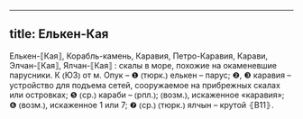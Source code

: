 
---
title: Елькен-Кая
---
Елькен-⟦Кая⟧, Корабль-камень, Каравия, Петро-Каравия, Карави, Элчан-⟦Кая⟧, Ялчан-⟦Кая⟧
: скалы в море, похожие на окаменевшие парусники. К ⦅ЮЗ⦆ от м. Опук – ❶ ⦅тюрк.⦆ елькен – парус; ❷, ❸ каравия – устройство для подъема сетей, сооружаемое на прибрежных скалах или островках; ❺ ⦅ср.⦆ караби – ⦅рпл.⦆; ⦅возм.⦆, искаженное «каравия»; ❻ ⦅возм.⦆, искаженное 1 или 7; ❼ ⦅ср.⦆ ⦅тюрк.⦆ ялчын – крутой ⦃В11⦄.
